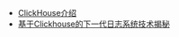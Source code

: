 - [ClickHouse介绍](https://zhuanlan.zhihu.com/p/370201180)
- [基于Clickhouse的下一代日志系统技术揭秘](https://mp.weixin.qq.com/s/d2PbeLesLXKLldr4PgMy_g?st=EA0414893622EAD2C42623B2CE68F4207923A2180A21DE2ED4F4F585C38DDE477BD4925453FD349F1D2CA79CB26125654BE953475702D0738F7D4972C97D8F616F26BCF5EC566B7356A98949D68E4E18E6581C08F8759B38E350BE5E8A6745AE8F8875FF6F9C24AFB471A4BF87A51ACB481D43748E401CFBBB026B0A2965436F4882CE57A4D124CAFD27FB2CBCBAD94943803F9DCAA5CCF3C7D29C05F5903E234B3D9B8FCC4A5506E50474718832429F0C0B37199EEEA96557DD524B87F3A0E2653784F50250AD0A39EFC000BA1CD25D5D7B5BC2E9E606B13813E3A0BE8FC90BC2C66D96F6C09B542984E2BCD877A9A0&vid=1688850552871118&cst=BFEC58A4ADA42D7BEB3A23277223585D487954F765832DAD1446E418ECF24CB9A233E154F9FA78BE90AC613674397EAA&deviceid=402f2daf-35b5-43bf-bd2a-fcec64a7e203&version=4.0.9.99149&platform=mac)
